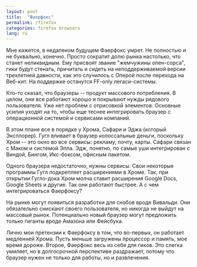 ```yaml
---
layout: post
title:  "Фаерфокс"
permalink: /firefox
categories: firefox browsers
lang: ru
---
```


Мне кажется, в недалеком будущем Фаерфокс умрет. Не полностью и не буквально,
конечно. Просто сократит долю рынка настолько, что станет неликвидным. Ему
присвоят звание "жемчужины опен-сорса", гики будут стенать, причитать и сидеть
на неподдерживаемой версии трехлетней давности, как это случилось с Оперой после
перехода на Веб-кит. На поддержке останутся FF-only легаси-системы.

Кто-то сказал, что браузеры -- продукт массового потребления. В целом, они все
работают хорошо и покрывают нужды рядового пользователя. Уже нет проблем с
отрисовкой элементов. Основные усилия уходят на то, чтобы еще теснее
интегрировать браузер с операционной системой и сервисами компаний.

В этом плане все в порядке у Хрома, Сафари и Эджа (который Эксплорер). Гугл
вливает в браузер колоссальные деньги, поскольку Хром -- это окно во все
сервисы: рекламу, почту, карты. Сафари связан с Маком и системой Эпла. Эдж,
понятно, по самые уши интегрирован с Виндой, Бингом, Икс-боксом, офисным
пакетом.

Одного браузера недостаточно, нужны сервисы. Свои некоторые программы Гугл
подкрепляет расширениями в Хроме. Так, при открытии Гугло-дока Хром молча ставит
расширения Google Docs, Google Sheets и другие. Так они работают быстрее. А с
чем интегрироваться Фаерфоксу?

На рынке могут появиться разработки для снобов вроде Вивальди. Они обязательно
снискают своего пользователя, но никогда не выйдут на массовый
рынок. Потенциально новый браузер могут предложить только гиганты вроде Амазона
или Фейсбука.

Лично мои претензии к Фаерфоксу в том, что во-первых, он работает медленней
Хрома. Пусть меньше загружены процессор и память, мое время дороже. Второе,
Фаерфокс весь из себя для гиков. Это слегка умиляет, но в долгосрочной
перспективе раздражает, потому что браузер нужен не только для работы, но и
развлечения.
